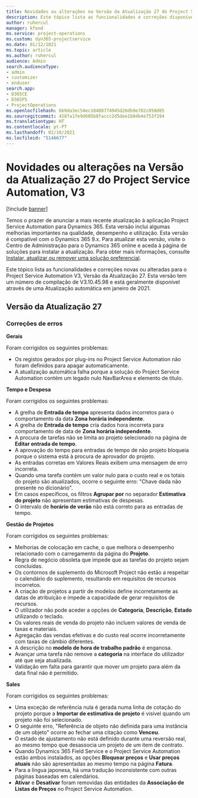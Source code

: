 ```yaml
---
title: Novidades ou alterações na Versão da Atualização 27 do Project Service Automation, V3
description: Este tópico lista as funcionalidades e correções disponíveis no Project Service Automation V3, Versão da Atualização 27, V3.
author: ruhercul
manager: kfend
ms.service: project-operations
ms.custom: dyn365-projectservice
ms.date: 01/12/2021
ms.topic: article
ms.author: ruhercul
audience: Admin
search.audienceType:
- admin
- customizer
- enduser
search.app:
- D365CE
- D365PS
- ProjectOperations
ms.openlocfilehash: 6b9da3ec54ec10408774945d26db9e702c858d05
ms.sourcegitcommit: 418fa1fe9d605b8faccc2d5dee1b04b4e753f194
ms.translationtype: HT
ms.contentlocale: pt-PT
ms.lasthandoff: 02/10/2021
ms.locfileid: "5146677"
---
```

# <a name="whats-new-or-changed-in-project-service-automation-update-release-27-v3"></a>Novidades ou alterações na Versão da Atualização 27 do Project Service Automation, V3

[!include [banner](../includes/psa-now-project-operations.md)]

Temos o prazer de anunciar a mais recente atualização à aplicação Project Service Automation para Dynamics 365. Esta versão inclui algumas melhorias importantes na qualidade, desempenho e utilização. Esta versão é compatível com o Dynamics 365 9.x. Para atualizar esta versão, visite o Centro de Administração para o Dynamics 365 online e aceda à página de soluções para instalar a atualização. Para obter mais informações, consulte [Instalar, atualizar ou remover uma solução preferencial](https://docs.microsoft.com/power-platform/admin/install-remove-preferred-solution).

Este tópico lista as funcionalidades e correções novas ou alteradas para o Project Service Automation V3, Versão da Atualização 27. Esta versão tem um número de compilação de V3.10.45.98 e está geralmente disponível através de uma Atualização automática em janeiro de 2021.

## <a name="update-release-27"></a>Versão da Atualização 27

### <a name="bug-fixes"></a>Correções de erros

**Gerais**

Foram corrigidos os seguintes problemas:

- Os registos gerados por plug-ins no Project Service Automation não foram definidos para apagar automaticamente.
- A atualização automática falha porque a solução do Project Service Automation contém um legado nulo NavBarArea e elemento de título.

**Tempo e Despesa**

Foram corrigidos os seguintes problemas:

- A grelha de **Entrada de tempo** apresenta dados incorretos para o comportamento da data **Zona horária independente**.
- A grelha de **Entrada de tempo** cria dados hora incorreta para comportamento de data de **Zona horária independente**.
- A procura de tarefas não se limita ao projeto selecionado na página de **Editar entrada de tempo**.
- A aprovação do tempo para entradas de tempo de não projeto bloqueia porque o sistema está à procura de aprovador do projeto.
- As entradas corretas em Valores Reais exibem uma mensagem de erro incorreta.
- Quando uma tarefa contém um valor nulo para o custo real e os totais do projeto são atualizados, ocorre o seguinte erro: "Chave dada não presente no dicionário".
- Em casos específicos, os filtros **Agrupar por** no separador **Estimativa do projeto** não apresentam estimativas de despesas.
- O intervalo de **horário de verão** não está correto para as entradas de tempo.

**Gestão de Projetos**

Foram corrigidos os seguintes problemas:

- Melhorias de colocação em cache, o que melhora o desempenho relacionado com o carregamento da página do **Projeto**.
- Regra de negócio obsoleta que impede que as tarefas do projeto sejam concluídas.
- Os contornos de suplemento do Microsoft Project não estão a respeitar o calendário do suplemento, resultando em requisitos de recursos incorretos.
- A criação de projetos a partir de modelos define incorretamente as datas de atribuição e impede a capacidade de gerar requisitos de recursos.
- O utilizador não pode aceder a opções de **Categoria**, **Descrição**, **Estado** utilizando o teclado.
- Os valores reais de venda do projeto não incluem valores de venda de taxas e materiais.
- Agregação das vendas efetivas e do custo real ocorre incorretamente com taxas de câmbio diferentes.
- A descrição no **modelo de hora de trabalho padrão** é enganosa.
- Avançar uma tarefa não remove a **categoria** na interface do utilizador até que seja atualizada.
- Validação em falta para garantir que mover um projeto para além da data final não é permitido.

**Sales**

Foram corrigidos os seguintes problemas:

- Uma exceção de referência nula é gerada numa linha de cotação do projeto porque a **Importar de estimativa de projeto** é visível quando um projeto não foi selecionado.
- O seguinte erro, "Referência de objeto não definida para uma instância de um objeto" ocorre ao fechar uma citação como **Venceu**.
- O estado de ajustamento não está definido durante uma reversão real, ao mesmo tempo que desassocia um projeto de um item de contrato.
- Quando Dynamics 365 Field Service e o Project Service Automation estão ambos instalados, as opções **Bloquear preços** e **Usar preços atuais** não são apresentadas ao mesmo tempo na página **Fatura**.
- Para a língua japonesa, há uma tradução inconsistente com outras páginas baseadas em calendários.
- **Ativar** e **Desativar** foram removidas das entidades da **Associação de Listas de Preços** no Project Service Automation.
